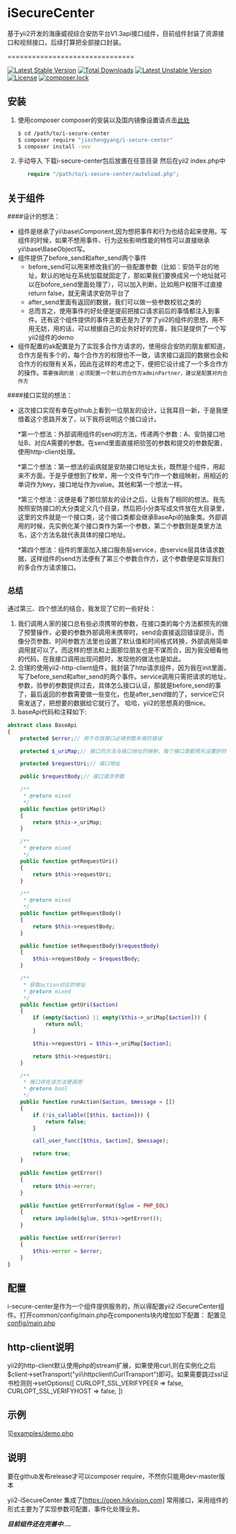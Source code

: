 # iSecureCenter

基于yii2开发的海康威视综合安防平台V1.3api接口组件，目前组件封装了资源接口和视频接口，后续打算把全部接口封装。

===============================

[![Latest Stable Version](https://poser.pugx.org/jiechengyang/i-secure-center/v/stable)](https://packagist.org/packages/jiechengyang/i-secure-center)
[![Total Downloads](https://poser.pugx.org/jiechengyang/i-secure-center/downloads)](https://packagist.org/packages/jiechengyang/i-secure-center)
[![Latest Unstable Version](https://poser.pugx.org/jiechengyang/i-secure-center/v/unstable)](https://packagist.org/packages/jiechengyang/i-secure-center)
[![License](https://poser.pugx.org/jiechengyang/i-secure-center/license)](https://packagist.org/packages/jiechengyang/i-secure-center)
[![composer.lock](https://poser.pugx.org/jiechengyang/i-secure-center/composerlock)](https://packagist.org/packages/jiechengyang/i-secure-center)

安装
---------------
1. 使用composer
     composer的安装以及国内镜像设置请点击[此处](http://www.phpcomposer.com/)
     
     ```bash
     $ cd /path/to/i-secure-center
     $ composer require "jiechengyang/i-secure-center"
     $ composer install -vvv
     ```
2. 手动导入
    下载i-secure-center包后放置在任意目录
    然后在yii2 index.php中
    ```php
       require "/path/to/i-secure-center/autoload.php";
    ```
关于组件
-------
####设计的想法：
  * 组件是继承了yii\base\Component,因为想把事件和行为也结合起来使用。写组件的时候，如果不想用事件、行为这些影响性能的特性可以直接继承yii\base\BaseObject写。
  * 组件提供了before_send和after_send两个事件
    * before_send可以用来修改我们的一些配置参数（比如：安防平台的地址，默认的地址在系统加载就固定了，那如果我们要换成另一个地址就可以在bofore_send里面处理了），可以加入判断，比如用户权限不过直接return false，就无需请求安防平台了
    * after_send里面有返回的数据，我们可以做一些参数校验之类的
    * 总而言之，使用事件的好处便是提前把接口请求前后的事情都注入到事件。还有这个组件提供的事件主要还是为了学了yii2的组件的思想，用不用无妨，用的话，可以根据自己的业务好好的完善，我只是提供了一个写yii2组件的demo
  * 组件配置的ak配置是为了实现多合作方请求的，使用综合安防的朋友都知道，合作方是有多个的，每个合作方的权限也不一致，请求接口返回的数据也会和合作方的权限有关系，因此在这样的考虑之下，便把它设计成了一个多合作方的操作。`需要强调的是：必须配置一个默认的合作方adminPartner，建议是配置对内合作方`
  
####接口实现的想法：
 * 这次接口实现有幸在github上看到一位朋友的设计，让我耳目一新，于是我便借着这个思路开发了，以下我将说明这个接口设计。
 
   *第一个想法：外部调用组件的send的方法，传递两个参数：A、安防接口地址B、对应A需要的参数。在send里面直接把验签的参数和提交的参数配置，使用http-client处理。
   
   *第二个想法：第一想法的诟病就是安防接口地址太长，既然是个组件，用起来不方面，于是乎便想到了枚举，用一个文件专门作一个数组映射，用相近的单词作为key，接口地址作为value。其他和第一个想法一样。
   
   *第三个想法：这便是看了那位朋友的设计之后，让我有了相同的想法。我先按照安防接口的大分类定义几个目录，然后把小分类写成文件放在大目录里，这里的文件就是一个接口类，这个接口类都会继承BaseApi的抽象类。外部调用的时候，先实例化某个接口类作为第一个参数，第二个参数则是类里方法名，这个方法名就代表具体的接口地址。
   
   *第四个想法：组件的里面加入接口服务层service，由service层具体请求数据，这样组件的send方法便有了第三个参数合作方，这个参数便是实现我们的多合作方请求接口。
   
**`总结`**
-
通过第三、四个想法的结合，我发现了它的一些好处：
1. 我们调用人家的接口总有些必须携带的参数，在接口类的每个方法都预先的做了预警操作，必要的参数外部调用未携带时，send会直接返回错误提示，而像分页参数、时间参数方法里也设置了默认值和时间格式转换，外部调用简单调用就可以了。而这样的想法和上面那位朋友也是不谋而合，因为我没细看他的代码，在我接口调用出现问题时，发现他的做法也是如此。
2. 合理的使用yii2-http-client组件，我封装了http请求组件，因为我在init里面，写了before_send和after_send的两个事件。service调用只需把请求的地址，参数，验参的参数提供过去，具体怎么接口认证，那就是before_send的事了，最后返回的参数需要做一些变化，也是after_send做的了，service它只需发送了，把想要的数据给它就行了。
哈哈，yii2的思想真的很nice。
3. baseApi代码和注释如下:
```php
abstract class BaseApi
{
    protected $error;// 用于存放接口必填参数未填的错误

    protected $_uriMap;// 接口的方法与接口地址的映射，每个接口类都预先设置好的

    protected $requestUri;// 接口地址

    public $requestBody;// 接口请求参数

    /**
     * @return mixed
     */
    public function getUriMap()
    {
        return $this->_uriMap;
    }

    /**
     * @return mixed
     */
    public function getRequestUri()
    {
        return $this->requestUri;
    }

    /**
     * @return mixed
     */
    public function getRequestBody()
    {
        return $this->requestBody;
    }

    public function setRequestBody($requestBody)
    {
        $this->requestBody = $requestBody;
    }

    /**
     * 获取action对应的地址
     * @return mixed
     */
    public function getUri($action)
    {
        if (empty($action) || empty($this->_uriMap[$action])) {
            return null;
        }

        $this->requestUri = $this->_uriMap[$action];

        return $this->requestUri;
    }

    /**
     * 接口存在该方法便调用
     * @return bool
     */
    public function runAction($action, $message = [])
    {
        if (!is_callable([$this, $action])) {
            return false;
        }

        call_user_func([$this, $action], $message);

        return true;
    }

    public function getError()
    {
        return $this->error;
    }

    public function getErrorFormat($glue = PHP_EOL)
    {
        return implode($glue, $this->getError());
    }

    public function setError($error)
    {
        $this->error = $error;
    }
}
```
配置
-------------
i-secure-center是作为一个组件提供服务的，所以得配置yii2 iSecureCenter组件。打开common/config/main.php在components块内增加如下配置：
配置见[config/main.php](config/main.php)

http-client说明
-------------
yii2的http-client默认使用php的stream扩展，如果使用curl,则在实例化之后$client->setTransport("yii\httpclient\CurlTransport")即可。如果需要跳过ssl证书检测则->setOptions([
                CURLOPT_SSL_VERIFYPEER  => false,
                CURLOPT_SSL_VERIFYHOST  => false,
            ])
            
示例
-------------
见[examples/demo.php](examples/demo.php)


说明
-------------
要在github发布release才可以composer require，不然你只能用dev-master版本

yii2-iSecureCenter 集成了[https://open.hikvision.com]
常用接口，采用组件的形式主要为了实现参数可配置，事件化处理业务。

**_目前组件还在完善中...._**
